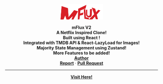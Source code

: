 <p align="center">
  <a href="https://mflux.netlify.app/" target="_blank" rel="noreferrer"
  ><img src="https://github.com/mza-codes/mzaFlux/blob/a65bee3602d25a6f41957f7cf1f60e7784798821/src/Components/NavBar/mflux-red.png" width="140" alt="_logo" border="0"></a>
  <br />
  <p align="center">
  <b> mFlux V2 </b>
  <br />
    <b>A Netflix Inspired Clone!</b>
    <br />
    <b>Built using React !</b>
    <br />
    <b>Integrated with TMDB API & React-LazyLoad for Images!</b>
    <br />
    <b>Majority State Management using Zustand!</b>
    <br />
     <b>More Features to be added!</b>
     <br />
    <a href="https://github.com/mza-codes/"><strong>Author
    </strong></a>
    <br />
    <a href="https://github.com/mza-codes/mFlux/issues/"><strong>Report</strong></a>
    ·
    <a href="https://github.com/mza-codes/mFlux/pulls/"><strong>Pull Request</strong></a>
  </p>
</p>

---

<p align="center"><b>
<a href="https://mflux.netlify.app/" target="_blank" rel="noreferrer"><strong>Visit Here! </strong></a></b></p>

